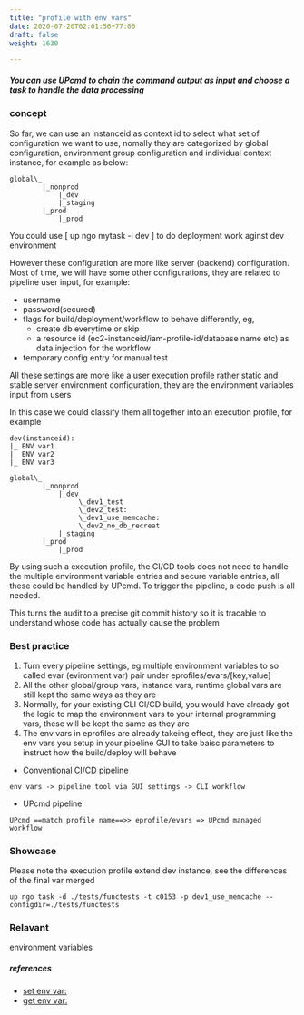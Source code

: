 ```yaml
---
title: "profile with env vars"
date: 2020-07-20T02:01:56+77:00
draft: false
weight: 1630

---
```


##### You can use UPcmd to chain the command output as input and choose a task to handle the data processing


### concept


So far, we can use an instanceid as context id to select what set of configuration we want to use, nomally they are categorized by global configuration, environment group configuration and individual context instance, for example as below:

```
global\_
        |_nonprod
            |_dev
            |_staging
        |_prod
            |_prod
```

You could use [ up ngo mytask -i dev ] to do deployment work aginst dev environment

However these configuration are more like server (backend) configuration. Most of time, we will have some other configurations, they are related to pipeline user input, for example:

* username
* password(secured)
* flags for build/deployment/workflow to behave differently, eg,
    * create db everytime or skip
    * a resource id (ec2-instanceid/iam-profile-id/database name etc) as data injection for the workflow
* temporary config entry for manual test

All these settings are more like a user execution profile rather static and stable server environment configuration, they are the environment variables input from users

In this case we could classify them all together into an execution profile, for example

```
dev(instanceid):
|_ ENV var1
|_ ENV var2
|_ ENV var3

global\_
        |_nonprod
            |_dev
                 \_dev1_test
                 \_dev2_test:
                 \_dev1_use_memcache:
                 \_dev2_no_db_recreat
            |_staging
        |_prod
            |_prod
```

By using such a execution profile, the CI/CD tools does not need to handle the multiple environment variable entries and secure variable entries, all these could be handled by UPcmd. To trigger the pipeline, a code push is all needed.

This turns the audit to a precise git commit history so it is tracable to understand whose code has actually cause the problem











### Best practice


1. Turn every pipeline settings, eg multiple environment variables to so called evar (evironment var) pair under eprofiles/evars/[key,value]
2. All the other global/group vars, instance vars, runtime global vars are still kept the same ways as they are
3. Normally, for your existing CLI CI/CD build, you would have already got the logic to map the environment vars to your internal programming vars, these will be kept the same as they are
4. The env vars in eprofiles are already takeing effect, they are just like the env vars you setup in your pipeline GUI to take baisc parameters to instruct how the build/deploy will behave


* Conventional CI/CD pipeline

```
env vars -> pipeline tool via GUI settings -> CLI workflow
```

* UPcmd pipeline
```
UPcmd ==match profile name==>> eprofile/evars => UPcmd managed workflow
```











### Showcase


Please note the execution profile extend dev instance, see the differences of the final var merged

```
up ngo task -d ./tests/functests -t c0153 -p dev1_use_memcache --configdir=./tests/functests
```











### Relavant


environment variables









##### references
* [set env var:](../../env-vars/c0048/)
* [get env var:](../../env-vars/c0046/)


